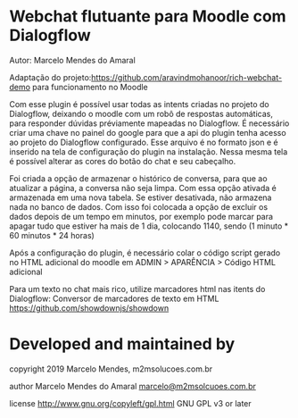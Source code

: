 Webchat flutuante para Moodle com Dialogflow
==================
Autor: Marcelo Mendes do Amaral

Adaptação do projeto:https://github.com/aravindmohanoor/rich-webchat-demo para funcionamento no Moodle

Com esse plugin é possível usar todas as intents criadas no projeto do Dialogflow, deixando o moodle com um robô de respostas automáticas, para responder dúvidas préviamente mapeadas no Dialogflow. É necessário criar uma chave no painel do google para que a api do plugin tenha acesso ao projeto do Dialogflow configurado. Esse arquivo é no formato json e é inserido na tela de configuração do plugin na instalação. Nessa mesma tela é possível alterar as cores do botão do chat e seu cabeçalho.

Foi criada a opção de armazenar o histórico de conversa, para que ao atualizar a página, a conversa não seja limpa. Com essa opção ativada é armazenada em uma nova tabela. Se estiver desativada, não armazena nada no banco de dados. Com isso foi colocada a opção de excluir os dados depois de um tempo em minutos, por exemplo pode marcar para apagar tudo que estiver ha mais de 1 dia, colocando 1140, sendo (1 minuto * 60 minutos * 24 horas)

Após a configuração do plugin, é necessário colar o código script gerado no HTML adicional do moodle em ADMIN > APARÊNCIA > Código HTML adicional

Para um texto no chat mais rico, utilize marcadores html nas itents do Dialogflow:
Conversor de marcadores de texto em HTML
https://github.com/showdownjs/showdown

Developed and maintained by
===========================

copyright  2019 Marcelo Mendes, m2msolucoes.com.br

author     Marcelo Mendes do Amaral marcelo@m2msolcuoes.com.br

license    http://www.gnu.org/copyleft/gpl.html GNU GPL v3 or later
